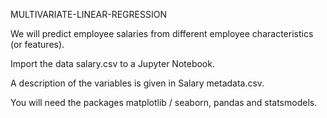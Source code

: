MULTIVARIATE-LINEAR-REGRESSION


We will predict employee salaries from different employee characteristics (or features).

Import the data salary.csv to a Jupyter Notebook.

A description of the variables is given in Salary metadata.csv.

You will need the packages matplotlib / seaborn, pandas and statsmodels.
